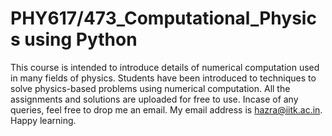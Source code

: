 # PHY617/473_Computational_Physics using Python
This course is intended to introduce details of numerical computation used in many fields of physics. 
Students have been introduced to techniques to solve physics-based problems using numerical computation.
All the assignments and solutions are uploaded for free to use. Incase of any queries, feel free to drop
me an email. My email address is hazra@iitk.ac.in. Happy learning. 
